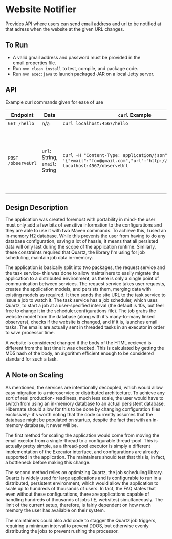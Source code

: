 # Website Notifier
Provides API where users can send email address and url to be notified at that adress
when the website at the given URL changes.

## To Run
- A valid gmail address and password must be provided in the email.properties file.
- Run `mvn clean install` to test, compile, and package code.
- Run `mvn exec:java` to launch packaged JAR on a local Jetty server.

## API
Example curl commands given for ease of use

| Endpoint | Data | `curl` Example | Comment |
| --- | --- | --- | --- |
| `GET /hello`       | n/a                             | `curl localhost:4567/hello` | Say hello! |
| `POST /observeUrl` | `url`: String, `email`: String | `curl -H "Content-Type: application/json" -X POST -d '{"email":"foo@gmail.com","url":"http://www.bar.com/"}' localhost:4567/observeUrl` | Observe URL and send notifications to given email. Note that url must be fully qualified.

## Design Description
The application was created foremost with portability in mind- the user must only add a
few bits of sensitive information to the configurations and they are able to use it with
two Maven commands. To achieve this, I used an in-memory H2 database. While this prevents
the user from having to do any database configuration, saving a lot of hassle, it means
that all persisted data will only last during the scope of the application runtime.
Similarly, these constraints required that Quartz, the library I'm using for job
scheduling, maintain job data in-memory.

The application is basically split into two packages, the request service and the task
service- this was done to allow maintainers to easily migrate the application to a
distributed environment, as there is only a single point of communication between
services. The request service takes user requests, creates the application models, and
persists them, merging data with existing models as required. It then sends the site URL
to the task service to issue a job to watch it. The task service has a job scheduler,
which uses Quartz, to start a job at a user-specified interval (the default is 10s, but
feel free to change it in the scheduler.configurations file). The job grabs the website
model from the database (along with it's many-to-many linked observers), checks if the
website is changed, and if it is, launches email tasks. The emails are actually sent in
threaded tasks in an executor in order to save processor time.

A website is considered changed if the body of the HTML recieved is different from the
last time it was checked. This is calculated by getting the MD5 hash of the body, an
algorithm efficient enough to be considered standard for such a task.

## A Note on Scaling
As mentioned, the services are intentionally decoupled, which would allow easy migration
to a microservice or distributed architecture. To achieve any sort of real production-
readiness, much less scale, the user would have to switch from using an in-memory
database to an actual persistent database. Hibernate should allow for this to be done by
changing configuration files exclusively- it's worth noting that the code currently
assumes that the database might be populated on startup, despite the fact that with an
in-memory database, it never will be.

The first method for scaling the application would come from moving the email exector
from a single-thread to a configurable thread-pool. This is actually pretty simple, as
a thread-pool executor is simply a different implementation of the Executor interface,
and configurations are already supported in the application. The maintainers should test
that this is, in fact, a bottleneck before making this change.

The second method relies on optimizing Quartz, the job scheduling library. Quartz is
widely used for large applications and is configurable to run in a distributed,
persistent environment, which would allow the application to scale up to hundreds of
thousands of users. In fact, the FAQ states that even without these configurations, there
are applications capable of handling hundreds of thousands of jobs (IE, websites)
simultaneously. The limit of the current setup, therefore, is fairly dependent on how
 much memory the user has available on their system.

The maintainers could also add code to stagger the Quartz job triggers, requiring a
minimum interval to prevent DDOS, but otherwise evenly distributing the jobs to prevent
rushing the processor.
